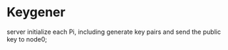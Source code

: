 # Keygener
server initialize each Pi, including generate key pairs and send the public key to node0;
